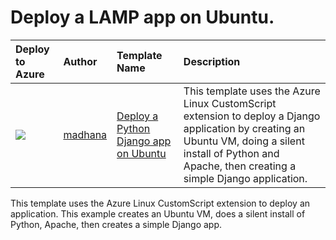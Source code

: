 # Deploy a LAMP app on Ubuntu.


| Deploy to Azure  | Author                          | Template Name   | Description     |
|:-----------------|:--------------------------------| :---------------| :---------------|
| <a href="https://azuredeploy.net/" target="_blank"><img src="http://azuredeploy.net/deploybutton_small.png"/></a> | [madhana](https://github.com/madhana) | [Deploy a Python Django app on Ubuntu](https://github.com/azurermtemplates/azurermtemplates/tree/master/deploy-lamp-app) | This template uses the Azure Linux CustomScript extension to deploy a Django application by creating an Ubuntu VM, doing a silent install of Python and Apache, then creating a simple Django application.|

This template uses the Azure Linux CustomScript extension to deploy an application. This example creates an Ubuntu VM, does a silent install of Python, Apache, then creates a simple Django app.

